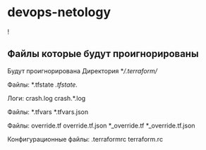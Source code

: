 # devops-netology
!


## Файлы которые будут проигнорированы
Будут проигнорирована Директория 
**/.terraform/*

Файлы:
*.tfstate
*.tfstate.*

Логи:
crash.log
crash.*.log

Файлы:
*.tfvars
*.tfvars.json

Файлы:
override.tf
override.tf.json
*_override.tf
*_override.tf.json

Конфигурационные файлы:
.terraformrc
terraform.rc
